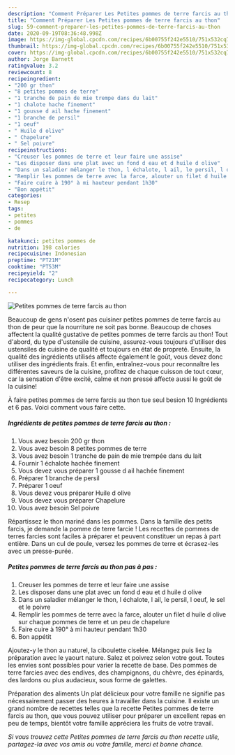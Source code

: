 ```yaml
---
description: "Comment Préparer Les Petites pommes de terre farcis au thon"
title: "Comment Préparer Les Petites pommes de terre farcis au thon"
slug: 59-comment-preparer-les-petites-pommes-de-terre-farcis-au-thon
date: 2020-09-19T08:36:48.998Z
image: https://img-global.cpcdn.com/recipes/6b00755f242e5510/751x532cq70/petites-pommes-de-terre-farcis-au-thon-photo-principale-de-la-recette.jpg
thumbnail: https://img-global.cpcdn.com/recipes/6b00755f242e5510/751x532cq70/petites-pommes-de-terre-farcis-au-thon-photo-principale-de-la-recette.jpg
cover: https://img-global.cpcdn.com/recipes/6b00755f242e5510/751x532cq70/petites-pommes-de-terre-farcis-au-thon-photo-principale-de-la-recette.jpg
author: Jorge Barnett
ratingvalue: 3.2
reviewcount: 8
recipeingredient:
- "200 gr thon"
- "8 petites pommes de terre"
- "1 tranche de pain de mie trempe dans du lait"
- "1 chalote hache finement"
- "1 gousse d ail hache finement"
- "1 branche de persil"
- "1 oeuf"
- " Huile d olive"
- " Chapelure"
- " Sel poivre"
recipeinstructions:
- "Creuser les pommes de terre et leur faire une assise"
- "Les disposer dans une plat avec un fond d eau et d huile d olive"
- "Dans un saladier mélanger le thon, l échalote, l ail, le persil, l oeuf, le sel et le poivre"
- "Remplir les pommes de terre avec la farce, alouter un filet d huile d olive sur chaque pommes de terre et un peu de chapelure"
- "Faire cuire à 190° à mi hauteur pendant 1h30"
- "Bon appétit"
categories:
- Resep
tags:
- petites
- pommes
- de

katakunci: petites pommes de 
nutrition: 198 calories
recipecuisine: Indonesian
preptime: "PT21M"
cooktime: "PT53M"
recipeyield: "2"
recipecategory: Lunch

---
```



![Petites pommes de terre farcis au thon](https://img-global.cpcdn.com/recipes/6b00755f242e5510/751x532cq70/petites-pommes-de-terre-farcis-au-thon-photo-principale-de-la-recette.jpg)

Beaucoup de gens n'osent pas cuisiner petites pommes de terre farcis au thon de peur que la nourriture ne soit pas bonne. Beaucoup de choses affectent la qualité gustative de petites pommes de terre farcis au thon! Tout d'abord, du type d'ustensile de cuisine, assurez-vous toujours d'utiliser des ustensiles de cuisine de qualité et toujours en état de propreté. Ensuite, la qualité des ingrédients utilisés affecte également le goût, vous devez donc utiliser des ingrédients frais. Et enfin, entraînez-vous pour reconnaître les différentes saveurs de la cuisine, profitez de chaque cuisson de tout cœur, car la sensation d'être excité, calme et non pressé affecte aussi le goût de la cuisine!

<!--inarticleads1-->

À faire petites pommes de terre farcis au thon tue seul besion 10 Ingrédients et 6 pas. Voici comment vous faire cette.

##### Ingrédients de petites pommes de terre farcis au thon :

1. Vous avez besoin 200 gr thon
1. Vous avez besoin 8 petites pommes de terre
1. Vous avez besoin 1 tranche de pain de mie trempée dans du lait
1. Fournir 1 échalote hachée finement
1. Vous devez vous préparer 1 gousse d ail hachée finement
1. Préparer 1 branche de persil
1. Préparer 1 oeuf
1. Vous devez vous préparer  Huile d olive
1. Vous devez vous préparer  Chapelure
1. Vous avez besoin  Sel poivre


Répartissez le thon mariné dans les pommes. Dans la famille des petits farcis, je demande la pomme de terre farcie ! Les recettes de pommes de terres farcies sont faciles à préparer et peuvent constituer un repas à part entière. Dans un cul de poule, versez les pommes de terre et écrasez-les avec un presse-purée. 

<!--inarticleads2-->

##### Petites pommes de terre farcis au thon pas à pas :

1. Creuser les pommes de terre et leur faire une assise
1. Les disposer dans une plat avec un fond d eau et d huile d olive
1. Dans un saladier mélanger le thon, l échalote, l ail, le persil, l oeuf, le sel et le poivre
1. Remplir les pommes de terre avec la farce, alouter un filet d huile d olive sur chaque pommes de terre et un peu de chapelure
1. Faire cuire à 190° à mi hauteur pendant 1h30
1. Bon appétit


Ajoutez-y le thon au naturel, la ciboulette ciselée. Mélangez puis liez la préparation avec le yaourt nature. Salez et poivrez selon votre gout. Toutes les envies sont possibles pour varier la recette de base. Des pommes de terre farcies avec des endives, des champignons, du chèvre, des épinards, des lardons ou plus audacieux, sous forme de galettes. 

<!--inarticleads1-->

<p>
Préparation des aliments Un plat délicieux pour votre famille ne signifie pas nécessairement passer des heures à travailler dans la cuisine. Il existe un grand nombre de recettes telles que la recette Petites pommes de terre farcis au thon, que vous pouvez utiliser pour préparer un excellent repas en peu de temps, bientôt votre famille appréciera les fruits de votre travail.
</p>

<p>
<i>Si vous trouvez cette Petites pommes de terre farcis au thon recette utile, partagez-la avec vos amis ou votre famille, merci et bonne chance.</i>
</p>
